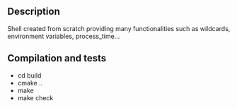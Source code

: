 Description
---------------------
Shell created from scratch providing many functionalities such as wildcards, environment variables, process_time...

Compilation and tests
---------------------

- cd build
- cmake ..
- make
- make check

